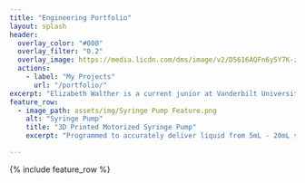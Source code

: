 ```yaml
---
title: "Engineering Portfolio"
layout: splash
header:
  overlay_color: "#000"
  overlay_filter: "0.2"
  overlay_image: https://media.licdn.com/dms/image/v2/D5616AQFn6y5Y7K-zug/profile-displaybackgroundimage-shrink_350_1400/profile-displaybackgroundimage-shrink_350_1400/0/1691772833846?e=1742428800&v=beta&t=eL502tsc4-U_JW8H7D48X9jpdeue07QFyD0n2Sz_5KU
  actions:
    - label: "My Projects"
      url: "/portfolio/"
excerpt: "Elizabeth Walther is a current junior at Vanderbilt University, majoring in Mechanical Engineering and triple minoring in Digital Fabrications, Engineering Management, and Special Education. She hopes to purse a career in rehabilitation engineering after graduation."
feature_row:
  - image_path: assets/img/Syringe Pump Feature.png
    alt: "Syringe Pump"
    title: "3D Printed Motorized Syringe Pump"
    excerpt: "Programmed to accurately deliver liquid from 5mL - 20mL syringes."

---
```


{% include feature_row %}

